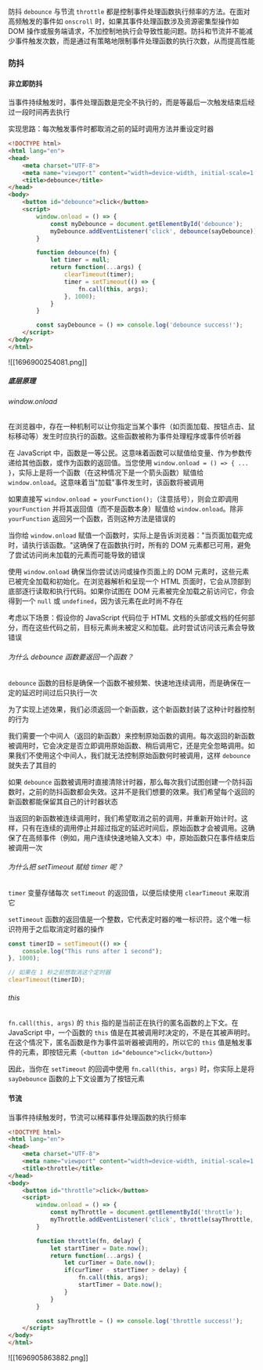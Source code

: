 防抖 `debounce` 与节流 `throttle` 都是控制事件处理函数执行频率的方法。在面对高频触发的事件如 `onscroll` 时，如果其事件处理函数涉及资源密集型操作如 DOM 操作或服务端请求，不加控制地执行会导致性能问题。防抖和节流并不能减少事件触发次数，而是通过有策略地限制事件处理函数的执行次数，从而提高性能

### 防抖

#### 非立即防抖

当事件持续触发时，事件处理函数是完全不执行的，而是等最后一次触发结束后经过一段时间再去执行

实现思路：每次触发事件时都取消之前的延时调用方法并重设定时器

```HTML
<!DOCTYPE html>
<html lang="en">
<head>
    <meta charset="UTF-8">
    <meta name="viewport" content="width=device-width, initial-scale=1.0">
    <title>debounce</title>
</head>
<body>
    <button id="debounce">click</button>
    <script>
        window.onload = () => {
            const myDebounce = document.getElementById('debounce');
            myDebounce.addEventListener('click', debounce(sayDebounce));
        }

        function debounce(fn) {
            let timer = null;
            return function(...args) {
                clearTimeout(timer);
                timer = setTimeout(() => {
                    fn.call(this, args);
                }, 1000);
            }
        }

        const sayDebounce = () => console.log('debounce success!');
    </script>
</body>
</html>
```

![[1696900254081.png]]

##### 底层原理

###### window.onload

在浏览器中，存在一种机制可以让你指定当某个事件（如页面加载、按钮点击、鼠标移动等）发生时应执行的函数。这些函数被称为事件处理程序或事件侦听器

在 JavaScript 中，函数是一等公民。这意味着函数可以赋值给变量、作为参数传递给其他函数，或作为函数的返回值。当您使用 `window.onload = () => { ... }`，实际上是将一个函数（在这种情况下是一个箭头函数）赋值给 `window.onload`。这意味着当"加载"事件发生时，该函数将被调用

如果直接写 `window.onload = yourFunction();`（注意括号），则会立即调用 `yourFunction` 并将其返回值（而不是函数本身）赋值给 `window.onload`。除非 `yourFunction` 返回另一个函数，否则这种方法是错误的

当你给 `window.onload` 赋值一个函数时，实际上是告诉浏览器："当页面加载完成时，请执行该函数。"这确保了在函数执行时，所有的 DOM 元素都已可用，避免了尝试访问尚未加载的元素而可能导致的错误

使用 `window.onload` 确保当你尝试访问或操作页面上的 DOM 元素时，这些元素已被完全加载和初始化。在浏览器解析和呈现一个 HTML 页面时，它会从顶部到底部逐行读取和执行代码。如果你试图在 DOM 元素被完全加载之前访问它，你会得到一个 `null` 或 `undefined`，因为该元素在此时尚不存在

考虑以下场景：假设你的 JavaScript 代码位于 HTML 文档的头部或文档的任何部分，而在这些代码之前，目标元素尚未被定义和加载。此时尝试访问该元素会导致错误

###### 为什么 debounce 函数要返回一个函数？

`debounce` 函数的目标是确保一个函数不被频繁、快速地连续调用，而是确保在一定的延迟时间过后只执行一次

为了实现上述效果，我们必须返回一个新函数，这个新函数封装了这种计时器控制的行为

我们需要一个中间人（返回的新函数）来控制原始函数的调用。每次返回的新函数被调用时，它会决定是否立即调用原始函数、稍后调用它，还是完全忽略调用。如果我们不使用这个中间人，我们就无法控制原始函数何时被调用，这样 `debounce` 就失去了其目的

如果 `debounce` 函数被调用时直接清除计时器，那么每次我们试图创建一个防抖函数时，之前的防抖函数都会失效。这并不是我们想要的效果。我们希望每个返回的新函数都能保留其自己的计时器状态

当返回的新函数被连续调用时，我们希望取消之前的调用，并重新开始计时。这样，只有在连续的调用停止并超过指定的延迟时间后，原始函数才会被调用。这确保了在高频事件（例如，用户连续快速地输入文本）中，原始函数只在事件结束后被调用一次

###### 为什么把 setTimeout 赋给 timer 呢？

`timer` 变量存储每次 `setTimeout` 的返回值，以便后续使用 `clearTimeout` 来取消它

`setTimeout` 函数的返回值是一个整数，它代表定时器的唯一标识符。这个唯一标识符用于之后取消定时器的操作

```JavaScript
const timerID = setTimeout(() => {
    console.log("This runs after 1 second");
}, 1000);

// 如果在 1 秒之前想取消这个定时器
clearTimeout(timerID);
```

###### this

`fn.call(this, args)` 的 `this` 指的是当前正在执行的匿名函数的上下文。在 JavaScript 中，一个函数的 `this` 值是在其被调用时决定的，不是在其被声明时。在这个情况下，匿名函数是作为事件监听器被调用的，所以它的 `this` 值是触发事件的元素，即按钮元素（`<button id="debounce">click</button>`）

因此，当你在 `setTimeout` 的回调中使用 `fn.call(this, args)` 时，你实际上是将 `sayDebounce` 函数的上下文设置为了按钮元素

#### 节流

当事件持续触发时，节流可以稀释事件处理函数的执行频率

```HTML
<!DOCTYPE html>
<html lang="en">
<head>
    <meta charset="UTF-8">
    <meta name="viewport" content="width=device-width, initial-scale=1.0">
    <title>throttle</title>
</head>
<body>
    <button id="throttle">click</button>
    <script>
        window.onload = () => {
            const myThrottle = document.getElementById('throttle');
            myThrottle.addEventListener('click', throttle(sayThrottle, 1000));
        }

        function throttle(fn, delay) {
            let startTimer = Date.now();
            return function(...args) {
                let curTimer = Date.now();
                if(curTimer - startTimer > delay) {
                    fn.call(this, args);
                    startTimer = Date.now();
                }
            }
        }

        const sayThrottle = () => console.log('throttle success!');
    </script>
</body>
</html>
```

![[1696905863882.png]]
